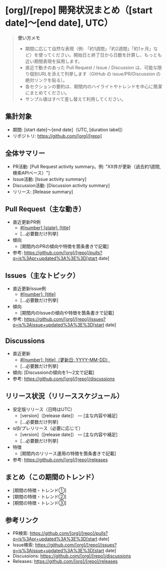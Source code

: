 # [org]/[repo] 開発状況まとめ（[start date]〜[end date], UTC）

> **使い方メモ**
> - 期間に応じて自然な表現（例: 「約1週間」「約2週間」「約1ヶ月」など）を使ってください。開始日と終了日から日数を計算し、もっとも近い期間表現を採用します。
> - 直近で動きのあった Pull Request / Issue / Discussion は、可能な限り個別URLを添えて列挙します（GitHub の issue/PR/Discussion の絶対リンクを貼る）。
> - 各セクションの要約は、期間内のハイライトやトレンドを中心に簡潔にまとめてください。
> - サンプル値はすべて差し替えて利用してください。

## 集計対象
- 期間: [start date]〜[end date]（UTC, [duration label]）
- リポジトリ: https://github.com/[org]/[repo]

## 全体サマリー
- PR活動: [Pull Request activity summary。例: "XX件が更新（過去約1週間, 検索APIベース）"]
- Issue活動: [Issue activity summary]
- Discussion活動: [Discussion activity summary]
- リリース: [Release summary]

## Pull Request（主な動き）
- 直近更新PR例
  - [#[number] [state]: [title]](https://github.com/[org]/[repo]/pull/[number])
  - [...必要数だけ列挙]
- 傾向
  - [期間内のPRの傾向や特徴を箇条書きで記載]
- 参考: https://github.com/[org]/[repo]/pulls?q=is%3Apr+updated%3A%3E%3D[start date]

## Issues（主なトピック）
- 直近更新Issue例
  - [#[number]: [title]](https://github.com/[org]/[repo]/issues/[number])
  - [...必要数だけ列挙]
- 傾向
  - [期間内のIssueの傾向や特徴を箇条書きで記載]
- 参考: https://github.com/[org]/[repo]/issues?q=is%3Aissue+updated%3A%3E%3D[start date]

## Discussions
- 直近更新
  - [#[number]: [title]（更新日: YYYY-MM-DD）](https://github.com/[org]/[repo]/discussions/[number])
  - [...必要数だけ列挙]
- 傾向: [Discussionの傾向を1〜2文で記載]
- 参考: https://github.com/[org]/[repo]/discussions

## リリース状況（リリーススケジュール）
- 安定版リリース（日時はUTC）
  - [version]（[release date]） — [主な内容や補足]
  - [...必要数だけ列挙]
- α/β/プレリリース（必要に応じて）
  - [version]（[release date]） — [主な内容や補足]
  - [...必要数だけ列挙]
- 特徴
  - [期間内のリリース運用の特徴を箇条書きで記載]
- 参考: https://github.com/[org]/[repo]/releases

## まとめ（この期間のトレンド）
- [期間の特徴・トレンド①]
- [期間の特徴・トレンド②]
- [期間の特徴・トレンド③]

## 参考リンク
- PR検索: https://github.com/[org]/[repo]/pulls?q=is%3Apr+updated%3A%3E%3D[start date]
- Issue検索: https://github.com/[org]/[repo]/issues?q=is%3Aissue+updated%3A%3E%3D[start date]
- Discussions: https://github.com/[org]/[repo]/discussions
- Releases: https://github.com/[org]/[repo]/releases
